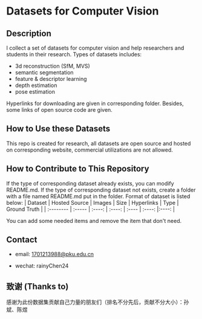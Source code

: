 # Datasets for Computer Vision

## Description

I collect a set of datasets for computer vision and help researchers and students in their research. Types of datasets includes:
* 3d reconstruction (SfM, MVS)
* semantic segmentation
* feature & descriptor learning
* depth estimation
* pose estimation

Hyperlinks for downloading are given in corresponding folder. Besides, some links of open source code are given. 

## How to Use these Datasets

This repo is created for research, all datasets are open source and hosted on corresponding website, commercial utilizations are not allowed.  
## How to Contribute to This Repository

If the type of corresponding dataset already exists, you can modify README.md.  If the type of corresponding dataset not exists, create a folder with a file named README.md put in the folder. Format of dataset is listed below:
| Dataset | Hosted Source | Images | Size | Hyperlinks | Type | Ground Truth |
| :--------   | :-----   | :----: | :----: | :---- | :----: |:----: |

You can add some needed items and remove the item that don't need.


## Contact

* email: 1701213988@pku.edu.cn

* wechat: rainyChen24

## **致谢 (Thanks to)**
感谢为此份数据集贡献自己力量的朋友们（排名不分先后，贡献不分大小）：孙斌、陈煜


